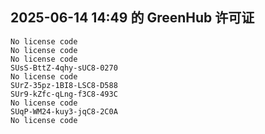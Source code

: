 ## 2025-06-14 14:49 的 GreenHub 许可证
```
No license code
No license code
No license code
SUsS-BttZ-4qhy-sUC8-0270
No license code
SUrZ-35pz-1BI8-LSC8-D588
SUr9-kZfc-qLng-f3C8-493C
No license code
SUqP-WM24-kuy3-jqC8-2C0A
No license code
```
